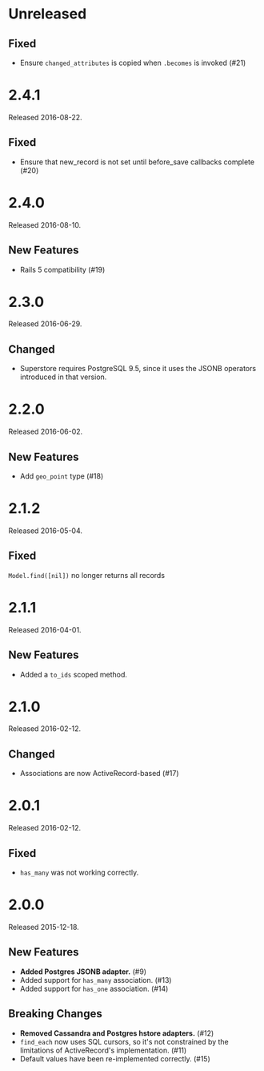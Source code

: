 # Unreleased

## Fixed

* Ensure `changed_attributes` is copied when `.becomes` is invoked (#21)

# 2.4.1

Released 2016-08-22.

## Fixed

* Ensure that new_record is not set until before_save callbacks complete (#20)

# 2.4.0

Released 2016-08-10.

## New Features

* Rails 5 compatibility (#19)

# 2.3.0

Released 2016-06-29.

## Changed

* Superstore requires PostgreSQL 9.5, since it uses the JSONB operators introduced in that version.

# 2.2.0

Released 2016-06-02.

## New Features

* Add `geo_point` type (#18)

# 2.1.2

Released 2016-05-04.

## Fixed

`Model.find([nil])` no longer returns all records

# 2.1.1

Released 2016-04-01.

## New Features

* Added a `to_ids` scoped method.

# 2.1.0

Released 2016-02-12.

## Changed

* Associations are now ActiveRecord-based (#17)

# 2.0.1

Released 2016-02-12.

## Fixed

* `has_many` was not working correctly.

# 2.0.0

Released 2015-12-18.

## New Features

* **Added Postgres JSONB adapter.** (#9)
* Added support for `has_many` association. (#13)
* Added support for `has_one` association. (#14)

## Breaking Changes

* **Removed Cassandra and Postgres hstore adapters.** (#12)
* `find_each` now uses SQL cursors, so it's not constrained by the limitations of ActiveRecord's
  implementation. (#11)
* Default values have been re-implemented correctly. (#15)
